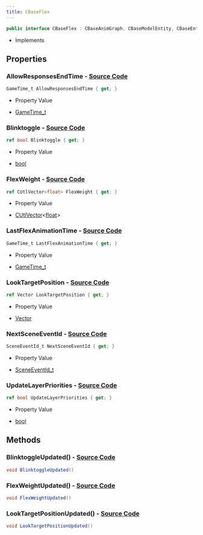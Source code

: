 ```yaml
---
title: CBaseFlex
---
```


```csharp
public interface CBaseFlex : CBaseAnimGraph, CBaseModelEntity, CBaseEntity, CEntityInstance, ISchemaClass<CEntityInstance>, ISchemaClass<CBaseEntity>, ISchemaClass<CBaseModelEntity>, ISchemaClass<CBaseAnimGraph>, ISchemaClass<CBaseFlex>, ISchemaField, ISchemaClass, INativeHandle
```

- Implements

## Properties

### **AllowResponsesEndTime** - [Source Code](https://github.com/swiftly-solution/swiftlys2/blob/main/managed/src/SwiftlyS2.Generated/Schemas/Interfaces/CBaseFlex.cs#L22)

```csharp
GameTime_t AllowResponsesEndTime { get; }
```

- Property Value

- [GameTime_t](/docs/api/shared/schemadefinitions/gametime_t)

### **Blinktoggle** - [Source Code](https://github.com/swiftly-solution/swiftlys2/blob/main/managed/src/SwiftlyS2.Generated/Schemas/Interfaces/CBaseFlex.cs#L20)

```csharp
ref bool Blinktoggle { get; }
```

- Property Value

- [bool](https://learn.microsoft.com/dotnet/api/system.boolean)

### **FlexWeight** - [Source Code](https://github.com/swiftly-solution/swiftlys2/blob/main/managed/src/SwiftlyS2.Generated/Schemas/Interfaces/CBaseFlex.cs#L16)

```csharp
ref CUtlVector<float> FlexWeight { get; }
```

- Property Value

- [CUtlVector](/docs/api/-1)<[float](https://learn.microsoft.com/dotnet/api/system.single)>

### **LastFlexAnimationTime** - [Source Code](https://github.com/swiftly-solution/swiftlys2/blob/main/managed/src/SwiftlyS2.Generated/Schemas/Interfaces/CBaseFlex.cs#L24)

```csharp
GameTime_t LastFlexAnimationTime { get; }
```

- Property Value

- [GameTime_t](/docs/api/shared/schemadefinitions/gametime_t)

### **LookTargetPosition** - [Source Code](https://github.com/swiftly-solution/swiftlys2/blob/main/managed/src/SwiftlyS2.Generated/Schemas/Interfaces/CBaseFlex.cs#L18)

```csharp
ref Vector LookTargetPosition { get; }
```

- Property Value

- [Vector](/docs/api/shared/natives/vector)

### **NextSceneEventId** - [Source Code](https://github.com/swiftly-solution/swiftlys2/blob/main/managed/src/SwiftlyS2.Generated/Schemas/Interfaces/CBaseFlex.cs#L26)

```csharp
SceneEventId_t NextSceneEventId { get; }
```

- Property Value

- [SceneEventId_t](/docs/api/shared/schemadefinitions/sceneeventid_t)

### **UpdateLayerPriorities** - [Source Code](https://github.com/swiftly-solution/swiftlys2/blob/main/managed/src/SwiftlyS2.Generated/Schemas/Interfaces/CBaseFlex.cs#L28)

```csharp
ref bool UpdateLayerPriorities { get; }
```

- Property Value

- [bool](https://learn.microsoft.com/dotnet/api/system.boolean)

## Methods

### **BlinktoggleUpdated()** - [Source Code](https://github.com/swiftly-solution/swiftlys2/blob/main/managed/src/SwiftlyS2.Generated/Schemas/Interfaces/CBaseFlex.cs#L32)

```csharp
void BlinktoggleUpdated()
```

### **FlexWeightUpdated()** - [Source Code](https://github.com/swiftly-solution/swiftlys2/blob/main/managed/src/SwiftlyS2.Generated/Schemas/Interfaces/CBaseFlex.cs#L30)

```csharp
void FlexWeightUpdated()
```

### **LookTargetPositionUpdated()** - [Source Code](https://github.com/swiftly-solution/swiftlys2/blob/main/managed/src/SwiftlyS2.Generated/Schemas/Interfaces/CBaseFlex.cs#L31)

```csharp
void LookTargetPositionUpdated()
```

